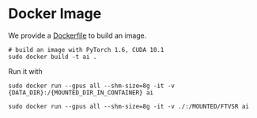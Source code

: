 # Docker Image

We provide a [Dockerfile](Dockerfile) to build an image.

```shell
# build an image with PyTorch 1.6, CUDA 10.1
sudo docker build -t ai .
```

Run it with

```shell
sudo docker run --gpus all --shm-size=8g -it -v {DATA_DIR}:/{MOUNTED_DIR_IN_CONTAINER} ai
```


```DEV
sudo docker run --gpus all --shm-size=8g -it -v ./:/MOUNTED/FTVSR ai
```
